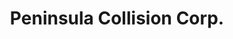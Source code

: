 ---
title: "Peninsula Collision Corp."
url: /hempstead/peninsula-collision-corp/
shop: Autowerkstatt
---